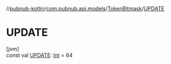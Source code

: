 //[pubnub-kotlin](../../../index.md)/[com.pubnub.api.models](../index.md)/[TokenBitmask](index.md)/[UPDATE](-u-p-d-a-t-e.md)

# UPDATE

[jvm]\
const val [UPDATE](-u-p-d-a-t-e.md): [Int](https://kotlinlang.org/api/latest/jvm/stdlib/kotlin/-int/index.html) = 64
